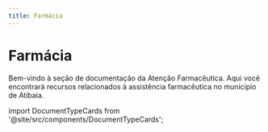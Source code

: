```yaml
---
title: Farmácia
---
```


# Farmácia

Bem-vindo à seção de documentação da Atenção Farmacêutica. Aqui você encontrará recursos relacionados à assistência farmacêutica no município de Atibaia.

import DocumentTypeCards from '@site/src/components/DocumentTypeCards';

<DocumentTypeCards areaPath="/areas/farmacia" />
